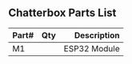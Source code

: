 ## Chatterbox Parts List

| Part#         | Qty           | Description  |
| ------------- |:-------------:| -----:|
| M1     |               | ESP32 Module |



